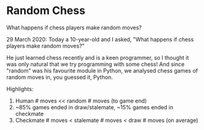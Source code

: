 # Random Chess
What happens if chess players make random moves?

29 March 2020:
Today a 10-year-old and I asked, "What happens if chess players make random moves?"

He just learned chess recently and is a keen programmer, so I thought it was only natural that we try programming with some chess! And since "random" was his favourite module in Python, we analysed chess games of random moves in, you guessed it, Python.

Highlights:

1. Human # moves << random # moves (to game end)
2. ~85% games ended in draw/stalemate, ~15% games ended in checkmate
3. Checkmate # moves < stalemate # moves < draw # moves (on average)

